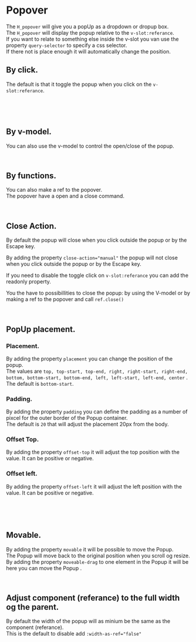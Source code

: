 # Popover

<style>
  .popUpBox {
    border-radius: 4px;
    padding: 20px;
    background-color: var(--col-warn); 
  }
</style>

The `H_popover` will give you a popUp as a dropdown or dropup box.<br>
The `H_popover` will display the popup relative to the `v-slot:referance`.<br>
If you want to relate to something else inside the v-slot you van use the property `query-selector` to specify a css selector.<br>
If there not is place enough it will automatically change the position.<br>

## By click.

The default is that it toggle the popup when you click on the `v-slot:referance`.<br>


<br>

<hhl-live-editor title="" htmlCode='
    <template>
     <div class="flexRow items-center gap-4 flexWrap">
          <H_popover>
            <template v-slot:referance>
                <H_btn>Toggle</H_btn>
            </template>
            <div class="popUpBox">Hello</div>
          </H_popover>
     </div> 
    </template>
'>
</hhl-live-editor>

<br/>

## By v-model.

You can also use the v-model to control the open/close of the popup.

<hhl-live-editor title="" htmlCode='
    <template>
     <div class="flexRow items-center gap-4 flexWrap">
        <H_popover v-model="open">
          <div class="popUpBox">Hello</div>
        </H_popover>
        <H_switch v-model="open" label="open"> </H_switch>
      </div>
    </template>
    <script>
    const open = ref(false)
    return {open}
    </script>
'>
</hhl-live-editor>

<br/>

## By functions.

You can also make a ref to the popover.<br>
The popover have a open and a close command.

<hhl-live-editor title="" htmlCode='
    <template>
     <div class="flexRow items-center gap-4 flexWrap">
        <H_popover ref="pop" close-action="manual">
            <template v-slot:referance>
                <div style="border: 1px solid red;line-height:2">referance</div>
            </template>
          <div class="popUpBox">Hello</div>
        </H_popover>
    <H_btn @click="open">open</H_btn>
    <H_btn @click="close">close</H_btn>
      </div>
    </template>
    <script>
    const pop = ref();
    function open() {
    pop.value.open();
    }
    function close() {
    pop.value.close();
    }
    return {open,close,pop}
    </script>
'>
</hhl-live-editor>

<br/>

## Close Action.

By default the popup will close when you click outside the popup or by the Escape key.<br>

By adding the property `close-action="manual"` the popup will not close when you click outside the popup or by the Escape key.<br>

If you need to disable the toggle click on  `v-slot:referance` you can add the readonly property.<br>

You the have to possibillities to close the popup: by using the V-model or by making a ref to the popover and call `ref.close()`

<hhl-live-editor title="" htmlCode='
    <template>
       <div class="flexRow items-center gap-4 flexWrap">
        <H_popover close-action="manual">
          <template v-slot:referance>
              <H_btn>close-action="manual"</H_btn>
          </template>
          <div class="popUpBox">Hello</div>
        </H_popover>
        <H_popover v-model="open" close-action="manual" readonly>
          <template v-slot:referance>
              <H_btn>close-action="manual" & readonly</H_btn>
          </template>
          <div class="popUpBox">Hello</div>
        </H_popover>
        <H_switch v-model="open" label="open">
      </div>
    </template>
    <script>
    const open = ref(false)
    return {open}
    </script>
'>
</hhl-live-editor>

<br/>


## PopUp placement.

### Placement.

By adding the property `placement` you can change the position of the popup.<br>
The values are `top, top-start, top-end, right, right-start, right-end, bottom, bottom-start, bottom-end, left, left-start, left-end, center` .<br>
The default is `bottom-start`.<br>

### Padding.

By adding the property `padding` you can define the padding as a number of pixcel for the outer border of the Popup container.<br>
The default is `20` that will adjust the placement 20px from the body.
<br>

### Offset Top.

By adding the property `offset-top` it will adjust the top position with the value. It can be positive or negative.<br>

### Offset left.

By adding the property `offset-left` it will adjust the left position with the value. It can be positive or negative.<br>
<br>
<br>
<hhl-live-editor title="" htmlCode='
    <template>
    <div class="thisContainer" style="border: 1px red dashed">
      <div class="flexCol gap-4 flexWrap">
       <div class="flexRow gap-12 items-center">
        <H_popover  :placement="placement" 
                :padding="padding"
                :offset-top="offsetTop"
                :offset-left="offsetLeft">      
            <template v-slot:referance>
              <H_btn>Open</H_btn>
            </template>
          <div class="popUpBox" >Hello</div>
        </H_popover>
      </div>
     <div class="flexRow items-center gap-4 mt-4" >
        <H_select hide-filter :list="selectData" v-model="placement" label="Placement"></H_select>
         <H_input type="number" v-model="padding" label="padding" style="max-width:150px"></H_input>
         <H_input type="number" v-model="offsetTop" label="offset-top" style="max-width:150px"></H_input>
         <H_input type="number" v-model="offsetLeft" label="offset-left" style="max-width:150px"></H_input>
      </div>
    </div>
    </div>
    </template>
    <script>
      const placement = ref("bottom-start");
      const inner = ref(false);
      const container = ref("slotElement");
      const querySelector = ref("body");
      const padding = ref(0);
      const offsetTop = ref(0);
      const offsetLeft = ref(0);
      const selectData = ["top"
        , "top-start"
        , "top-end"
        , "right"
        , "right-start"
        , "right-end"
        , "bottom"
        , "bottom-start"
        , "bottom-end"
        , "left"
        , "left-start"
        , "left-end"];
      const conType = [
          "slotElement"
        , "box"];
      const queryType = [
          "body"
        , "#page-container"  
        , ".thisContainer"];
      return { placement,inner, selectData, container, conType, querySelector, queryType,padding,offsetTop,offsetLeft }
    </script>
'>
</hhl-live-editor>

<br/>

## Movable.

By adding the property `movable` it will be possible to move the Popup.<br>
The Popup will move back to the original position when you scroll og resize.<br>
By adding the property `moveable-drag` to one element in the Popup it will be here you can move the Popup .<br>

<hhl-live-editor title="" htmlCode='
    <template>
      <div class="flexRow items-center gap-4 flexWrap">
        <H_popover movable>
          <template v-slot:referance>
              <H_btn>Drag</H_btn>
          </template>
          <div class="popUpBox">
          <div>Hello</div>
          </div>
        </H_popover>
          <H_popover movable>
          <template v-slot:referance>
              <H_btn>Drag by element"</H_btn>
          </template>
          <div class="popUpBox">
          <div moveable-drag style="background-color: lime; text-align: center; padding: 10px">dragme</div>
          <div>Hello</div>
          </div>
        </H_popover>
      </div>
    </template>
    <script>
      const popup = ref(false);
      return { popup }
    </script>
'>
</hhl-live-editor>

<br/>

## Adjust component (referance) to the full width og the parent.

By default the width of the popup will as minium be the same as the component (referance).<br>
This is the default to disable add `:width-as-ref="false"`

<hhl-live-editor title="" htmlCode='
    <template>
       <div class="flexRow items-center gap-4 flexWrap">
        <H_popover :width-as-ref="false">
          <template v-slot:referance>
              <H_btn>width-as-ref="false" .......</H_btn>
          </template>
          <div class="popUpBox">
          <div>Hello</div>
          </div>
        </H_popover>         
      </div>
    </template>
    <script>
      const popup = ref(false);
      return { popup }
    </script>
'>
</hhl-live-editor>

<br/>

<br/>
<br/>
<br/>
<br/>
